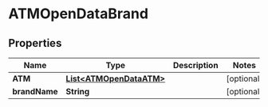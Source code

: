 
# ATMOpenDataBrand

## Properties
Name | Type | Description | Notes
------------ | ------------- | ------------- | -------------
**ATM** | [**List&lt;ATMOpenDataATM&gt;**](ATMOpenDataATM.md) |  |  [optional]
**brandName** | **String** |  |  [optional]



